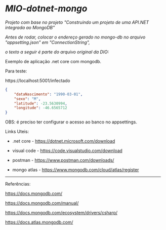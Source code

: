# *MIO-dotnet-mongo*



*Projeto com base no projeto  "Construindo um projeto de uma API.NET integrada ao MongoDB"*

*Antes de rodar, colocar o endereço gerado no mongo-db no arquivo "appsetting.json"   em   "ConnectionString",*

*o texto a seguir é parte do arquivo original da DIO:*



Exemplo de aplicação .net core com mongodb.

Para teste:

https://localhost:5001/infectado

```json
{
	"dataNascimento": "1990-03-01",
	"sexo": "M",
	"latitude": -23.5630994,
	"longitude": -46.6565712
}
```
OBS: é preciso ter configurar o acesso ao banco no appsettings.

Links Uteis:

- .net core - https://dotnet.microsoft.com/download

- visual code - https://code.visualstudio.com/download

- postman - https://www.postman.com/downloads/

- mongo atlas - https://www.mongodb.com/cloud/atlas/register


-----------------------------------------------

Referências:

https://docs.mongodb.com/

https://docs.mongodb.com/manual/

https://docs.mongodb.com/ecosystem/drivers/csharp/

https://docs.atlas.mongodb.com/
